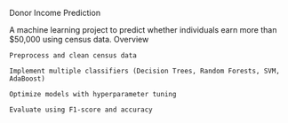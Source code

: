 Donor Income Prediction

A machine learning project to predict whether individuals earn more than $50,000 using census data.
Overview

    Preprocess and clean census data

    Implement multiple classifiers (Decision Trees, Random Forests, SVM, AdaBoost)

    Optimize models with hyperparameter tuning

    Evaluate using F1-score and accuracy
